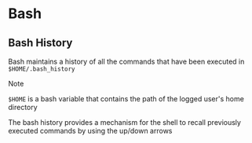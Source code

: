 # Bash
## Bash History
Bash maintains a history of all the commands that have been executed in `$HOME/.bash_history`

> [!NOTE]  
> `$HOME` is a bash variable that contains the path of the logged user's home directory

The bash history provides a mechanism for the shell to recall previously executed commands by using the up/down arrows
